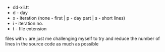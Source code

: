 * dd-xii.tt
* d - day
* x - iteration (none - first | p - day part | s - short lines)
* i - iteration no.
* t - file extension

files with `s` are just me challenging myself to try and reduce the number of lines in the source code as much as possible